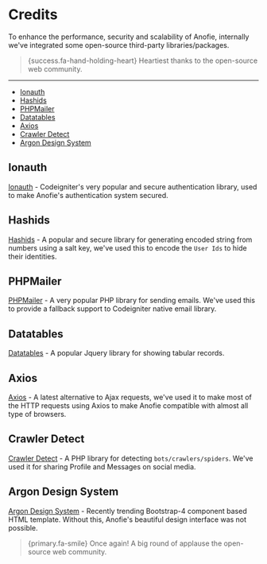 # Credits

To enhance the performance, security and scalability of Anofie, internally we've integrated some open-source third-party libraries/packages.

> {success.fa-hand-holding-heart} Heartiest thanks to the open-source web community.

---

- [Ionauth](#Ionauth)
- [Hashids](#Hashids)
- [PHPMailer](#PHPMailer)
- [Datatables](#Datatables)
- [Axios](#Axios)
- [Crawler Detect](#Crawler-Detect)
- [Argon Design System](#Argon-Design-System)


<a name="Ionauth"></a>
## Ionauth

[Ionauth](https://github.com/benedmunds/CodeIgniter-Ion-Auth) - Codeigniter's very popular and secure authentication library, used to make Anofie's authentication system secured.

<a name="Hashids"></a>
## Hashids

[Hashids](https://github.com/vinkla/hashids) - A popular and secure library for generating encoded string from numbers using a salt key, we've used this to encode the `User Ids` to hide their identities.


<a name="PHPMailer"></a>
## PHPMailer

[PHPMailer](https://github.com/PHPMailer/PHPMailer) - A very popular PHP library for sending emails. We've used this to provide a fallback support to Codeigniter native email library.


<a name="Datatables"></a>
## Datatables

[Datatables](https://github.com/DataTables/DataTables) - A popular Jquery library for showing tabular records.


<a name="Axios"></a>
## Axios

[Axios](https://github.com/axios/axios) - A latest alternative to Ajax requests, we've used it to make most of the HTTP requests using Axios to make Anofie compatible with almost all type of browsers.  


<a name="Crawler-Detect"></a>
## Crawler Detect

[Crawler Detect](https://github.com/JayBizzle/Crawler-Detect) - A PHP library for detecting `bots/crawlers/spiders`. We've used it for sharing Profile and Messages on social media.


<a name="Argon-Design-System"></a>
## Argon Design System

[Argon Design System](https://github.com/creativetimofficial/argon-design-system) - Recently trending Bootstrap-4 component based HTML template. Without this, Anofie's beautiful design interface was not possible.

> {primary.fa-smile} Once again! A big round of applause the open-source web community.